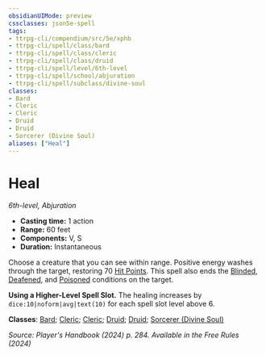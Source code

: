 ```yaml
---
obsidianUIMode: preview
cssclasses: json5e-spell
tags:
- ttrpg-cli/compendium/src/5e/xphb
- ttrpg-cli/spell/class/bard
- ttrpg-cli/spell/class/cleric
- ttrpg-cli/spell/class/druid
- ttrpg-cli/spell/level/6th-level
- ttrpg-cli/spell/school/abjuration
- ttrpg-cli/spell/subclass/divine-soul
classes:
- Bard
- Cleric
- Cleric
- Druid
- Druid
- Sorcerer (Divine Soul)
aliases: ["Heal"]
---
```

# Heal
*6th-level, Abjuration*  

- **Casting time:** 1 action
- **Range:** 60 feet
- **Components:** V, S
- **Duration:** Instantaneous

Choose a creature that you can see within range. Positive energy washes through the target, restoring 70 [Hit Points](3-Compendium/rules/variant-rules/hit-points-xphb.md). This spell also ends the [Blinded](3-Compendium/rules/conditions.md#Blinded), [Deafened](3-Compendium/rules/conditions.md#Deafened), and [Poisoned](3-Compendium/rules/conditions.md#Poisoned) conditions on the target.

**Using a Higher-Level Spell Slot.** The healing increases by `dice:10|noform|avg|text(10)` for each spell slot level above 6.

**Classes**: [Bard](list-spells-classes-bard); [Cleric](list-spells-classes-cleric); [Cleric](list-spells-classes-cleric); [Druid](list-spells-classes-druid); [Druid](list-spells-classes-druid); [Sorcerer (Divine Soul)](list-spells-classes-sorcerer-xphb-divine-soul-xge)

*Source: Player's Handbook (2024) p. 284. Available in the Free Rules (2024)*